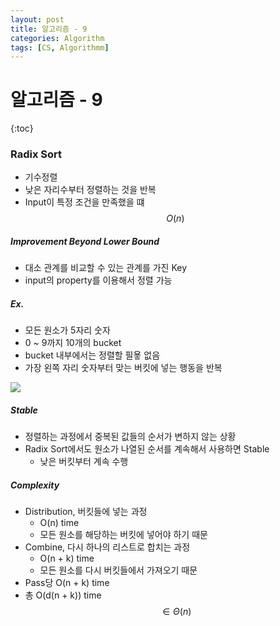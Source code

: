```yaml
---
layout: post
title: 알고리즘 - 9
categories: Algorithm
tags: [CS, Algorithmm]
---
```


# 알고리즘 - 9

{:toc}

### Radix Sort

- 기수정렬
- 낮은 자리수부터 정렬하는 것을 반복
- Input이 특정 조건을 만족했을 떄 $$O(n)$$

##### Improvement Beyond Lower Bound

- 대소 관계를 비교할 수 있는 관계를 가진 Key
- input의 property를 이용해서 정렬 가능

##### Ex.

- 모든 원소가 5자리 숫자
- 0 ~ 9까지 10개의 bucket
- bucket 내부에서는 정렬할 필욯 없음
- 가장 왼쪽 자리 숫자부터 맞는 버킷에 넣는 행동을 반복

<img src="https://github.com/L-Hyun/L-Hyun.github.io/blob/main/assets/Algorithm/10-1.png?raw=true" />

##### Stable

- 정렬하는 과정에서 중복된 값들의 순서가 변하지 않는 상황
- Radix Sort에서도 원소가 나열된 순서를 계속해서 사용하면 Stable
  - 낮은 버킷부터 계속 수행

##### Complexity

- Distribution, 버킷들에 넣는 과정
  - O(n) time
  - 모든 원소를 해당하는 버킷에 넣어야 하기 때문
- Combine, 다시 하나의 리스트로 합치는 과정
  - O(n + k) time
  - 모든 원소를 다시 버킷들에서 가져오기 때문
- Pass당 O(n + k) time
- 총 O(d(n + k)) time $$\in \Theta(n)$$
